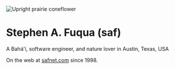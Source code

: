 ![Upright prairie coneflower](https://www.safnet.com/images/mexicanHat.png)

# Stephen A. Fuqua (saf)

A Bahá'í, software engineer, and nature lover in Austin, Texas, USA

On the web at [safnet.com](https://www.safnet.com/) since 1998.
